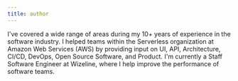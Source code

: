 ```yaml
---
title: author
---
```


I've covered a wide range of areas during my 10+ years of experience in the software industry. I helped teams within the Serverless organization at Amazon Web Services (AWS) by providing input on UI, API, Architecture, CI/CD, DevOps, Open Source Software, and Product. I'm currently a Staff Software Engineer at Wizeline, where I help improve the performance of software teams.